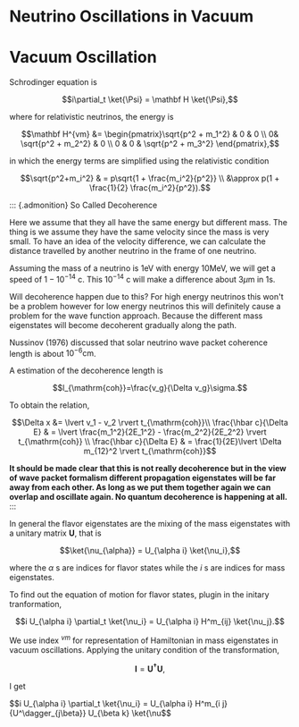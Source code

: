 <!-- TITLE: Neutrino Oscillations -->
<!-- SUBTITLE: A quick summary of Neutrino Oscillations -->

# Neutrino Oscillations in Vacuum

Vacuum Oscillation
==================

Schrodinger equation is

$$i\partial_t \ket{\Psi} = \mathbf H \ket{\Psi},$$

where for relativistic neutrinos, the energy is

$$\mathbf H^{vm} &= \begin{pmatrix}\sqrt{p^2 + m_1^2} & 0 & 0 \\ 0& \sqrt{p^2 + m_2^2} & 0 \\ 0 & 0 & \sqrt{p^2 + m_3^2}  \end{pmatrix},$$

in which the energy terms are simplified using the relativistic
condition

$$\sqrt{p^2+m_i^2} & = p\sqrt{1 + \frac{m_i^2}{p^2}} \\
&\approx  p(1 + \frac{1}{2} \frac{m_i^2}{p^2}).$$

::: {.admonition}
So Called Decoherence

Here we assume that they all have the same energy but different mass.
The thing is we assume they have the same velocity since the mass is
very small. To have an idea of the velocity difference, we can calculate
the distance travelled by another neutrino in the frame of one neutrino.

Assuming the mass of a neutrino is 1eV with energy 10MeV, we will get a
speed of $1-10^{-14}$ c. This $10^{-14}$ c will make a difference about
$3\mu\mathrm{ m}$ in 1s.

Will decoherence happen due to this? For high energy neutrinos this
won\'t be a problem however for low energy neutrinos this will
definitely cause a problem for the wave function approach. Because the
different mass eigenstates will become decoherent gradually along the
path.

Nussinov (1976) discussed that solar neutrino wave packet coherence
length is about $10^{-6}\mathrm{cm}$.

A estimation of the decoherence length is

$$l_{\mathrm{coh}}=\frac{v_g}{\Delta v_g}\sigma.$$

To obtain the relation,

$$\Delta x &= \lvert v_1 - v_2 \rvert t_{\mathrm{coh}}\\
\frac{\hbar c}{\Delta E} & = \lvert \frac{m_1^2}{2E_1^2} - \frac{m_2^2}{2E_2^2} \rvert t_{\mathrm{coh}} \\
\frac{\hbar c}{\Delta E} & = \frac{1}{2E}\lvert \Delta m_{12}^2 \rvert t_{\mathrm{coh}}$$

**It should be made clear that this is not really decoherence but in the
view of wave packet formalism different propagation eigenstates will be
far away from each other. As long as we put them together again we can
overlap and oscillate again. No quantum decoherence is happening at
all.**
:::

In general the flavor eigenstates are the mixing of the mass eigenstates
with a unitary matrix $\mathbf U$, that is

$$\ket{\nu_{\alpha}} =  U_{\alpha i} \ket{\nu_i},$$

where the $\alpha$ s are indices for flavor states while the *i* s are
indices for mass eigenstates.

To find out the equation of motion for flavor states, plugin in the
initary tranformation,

$$i  U_{\alpha i} \partial_t \ket{\nu_i} =  U_{\alpha i}  H^m_{ij} \ket{\nu_j}.$$

We use index ${}^{vm}$ for representation of Hamiltonian in mass
eigenstates in vacuum oscillations. Applying the unitary condition of
the transformation,

$$\mathbf I = \mathbf {U^\dagger} \mathbf U,$$

I get

$$i U_{\alpha i} \partial_t \ket{\nu_i} =  U_{\alpha i} H^m_{i j}  {U^\dagger_{j\beta}}  U_{\beta k} \ket{\nu$$